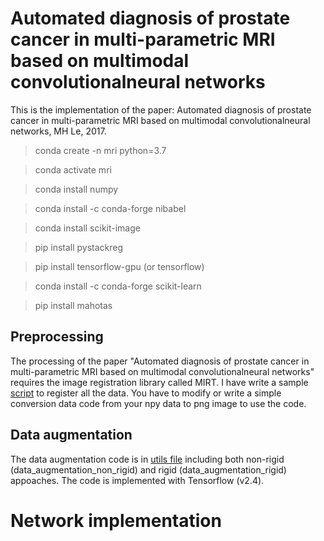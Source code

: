 # Automated diagnosis of prostate cancer in multi-parametric MRI based on multimodal convolutionalneural networks

This is the implementation of the paper: Automated diagnosis of prostate cancer in multi-parametric MRI based on multimodal convolutionalneural networks, MH Le, 2017.

> conda create -n mri python=3.7

> conda activate mri

> conda install numpy

> conda install -c conda-forge nibabel

> conda install scikit-image

> pip install pystackreg

> pip install tensorflow-gpu (or tensorflow)

> conda install -c conda-forge scikit-learn

> pip install mahotas

## Preprocessing

The processing of the paper "Automated diagnosis of prostate cancer in multi-parametric MRI based on multimodal convolutionalneural networks" requires the image registration library called MIRT. I have write a sample [script](./MIRT/preprocess.m) to register all the data. You have to modify or write a simple conversion data code from your npy data to png image to use the code.
## Data augmentation

The data augmentation code is in [utils file](./utils.py) including both non-rigid (data_augmentation_non_rigid) and rigid (data_augmentation_rigid) appoaches. The code is implemented with Tensorflow (v2.4).

# Network implementation
